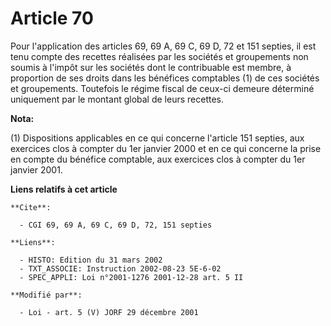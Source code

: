 # Article 70

Pour l'application des articles 69, 69 A, 69 C, 69 D, 72 et 151 septies, il est tenu compte des recettes réalisées par les
sociétés et groupements non soumis à l'impôt sur les sociétés dont le contribuable est membre, à proportion de ses droits
dans les bénéfices comptables (1) de ces sociétés et groupements. Toutefois le régime fiscal de ceux-ci demeure déterminé
uniquement par le montant global de leurs recettes.

**Nota:**

(1) Dispositions applicables en ce qui concerne l'article 151 septies, aux exercices clos à compter du 1er janvier 2000 et en
ce qui concerne la prise en compte du bénéfice comptable, aux exercices clos à compter du 1er janvier 2001.

**Liens relatifs à cet article**

	**Cite**:

	  - CGI 69, 69 A, 69 C, 69 D, 72, 151 septies

	**Liens**:

	  - HISTO: Edition du 31 mars 2002
	  - TXT_ASSOCIE: Instruction 2002-08-23 5E-6-02
	  - SPEC_APPLI: Loi n°2001-1276 2001-12-28 art. 5 II

	**Modifié par**:

	  - Loi - art. 5 (V) JORF 29 décembre 2001
